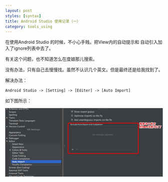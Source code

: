 ```yaml
---
layout: post
styles: [syntax]
title: Android Studio 使用记录（一）
category: tools_using
---
```



在使用Android Studio 的时候，不小心手贱。把View内的自动提示和
自动引入加入了ignore列表中去了。

有关这个问题，也不知道怎么在度娘那儿搜索。

没有办法，只有自己去慢慢找。虽然不认识几个英文。但是最终还是给我找到了。

解决办法：

```html
Android Studio -> [Setting] -> [Editer] -> [Auto Import]
```

如下图所示：

![](/assets/posts/img-2014-12-24/step1.png)